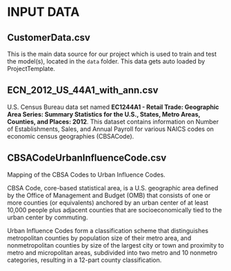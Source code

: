 # INPUT DATA

## CustomerData.csv
This is the main data source for our project which is used to train and test the model(s), located in the `data` folder. This data gets auto loaded by ProjectTemplate. 

## ECN_2012_US_44A1_with_ann.csv
U.S. Census Bureau data set named **EC1244A1 - Retail Trade: Geographic Area Series: Summary Statistics for the U.S., States, Metro Areas, Counties, and Places: 2012**. This dataset contains information on Number of Establishments, Sales, and Annual Payroll for various NAICS codes on economic census geographies (CBSACode).

## CBSACodeUrbanInfluenceCode.csv
Mapping of the CBSA Codes to Urban Influence Codes. 

CBSA Code, core-based statistical area, is a U.S. geographic area defined by the Office of Management and Budget (OMB) that consists of one or more counties (or equivalents) anchored by an urban center of at least 10,000 people plus adjacent counties that are socioeconomically tied to the urban center by commuting.

Urban Influence Codes form a classification scheme that distinguishes metropolitan counties by population size of their metro area, and nonmetropolitan counties by size of the largest city or town and proximity to metro and micropolitan areas, subdivided into two metro and 10 nonmetro categories, resulting in a 12-part county classification.

